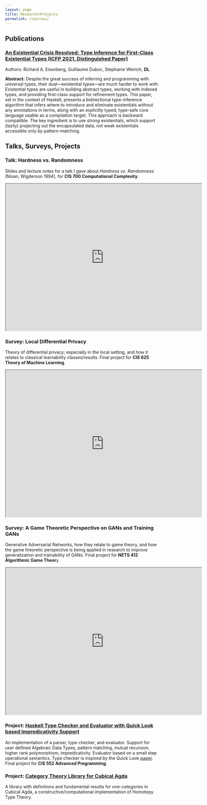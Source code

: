 ```yaml
---
layout: page
title: Research+Projects
permalink: /courses/
---
```


## Publications

### [An Existential Crisis Resolved: Type Inference for First-Class Existential Types (ICFP 2021, Distinguished Paper)](https://icfp21.sigplan.org/details/icfp-2021-papers/3/An-Existential-Crisis-Resolved-Type-Inference-for-First-Class-Existential-Types)
Authors: Richard A. Eisenberg, Guillaume Duboc, Stephanie Weirich, **DL**

**Abstract:** Despite the great success of inferring and programming with universal types, their dual—existential types—are much harder to work with. Existential types are useful in building abstract types, working with indexed types, and providing first-class support for refinement types. This paper, set in the context of Haskell, presents a bidirectional type-inference algorithm that infers where to introduce and eliminate existentials without any annotations in terms, along with an explicitly typed, type-safe core language usable as a compilation target. This approach is backward compatible. The key ingredient is to use *strong* existentials, which support (lazily) projecting out the encapsulated data, not weak existentials accessible only by pattern-matching.


## Talks, Surveys, Projects

### Talk: Hardness vs. Randomness
Slides and lecture notes for a talk I gave about *Hardness vs. Randomness* (Nisan, Wigderson 1994), for **CIS 700 Computational Complexity**.

<iframe src="https://drive.google.com/file/d/1Jbx9TO3n6tEJpAI_PqG-CPK8iq998gjz/preview" width="640" height="480" allow="autoplay"></iframe>

### Survey: Local Differential Privacy
Theory of differential privacy; especially in the local setting, and how it relates to classical learnability classes/results. Final project for **CIS 625 Theory of Machine Learning**.

<iframe src="https://drive.google.com/file/d/1Oc8WBw53xIjV2f_kuHmqf6wYpFHwrNud/preview" width="640" height="480" allow="autoplay"></iframe>



### Survey: A Game Theoretic Perspective on GANs and Training GANs
Generative Adversarial Networks, how they relate to game theory, and how the game theoretic perspective is being applied in research to improve generalization and trainability of GANs. Final project for **NETS 412 Algorithmic Game Theor**y.

<iframe src="https://drive.google.com/file/d/103xkrBgLfXWE37db7bB8buUeebBBydz3/preview" width="640" height="480" allow="autoplay"></iframe>

### Project: [Haskell Type Checker and Evaluator with Quick Look based Impredicativity Support](https://github.com/dan-iel-lee/cis552-final-project)
An implementation of a parser, type checker, and evaluator. Support for user defined Algebraic Data Types, pattern matching, mutual recursion, higher rank polymorphism, impredicativity. Evaluator based on a small step operational semantics. Type checker is inspired by the Quick Look [paper](https://www.microsoft.com/en-us/research/publication/a-quick-look-at-impredicativity/). Final project for **CIS 552 Advanced Programming**.


### Project: [Category Theory Library for Cubical Agda](https://github.com/agda/cubical/tree/master/Cubical/Categories)
A library with definitions and fundamental results for one-categories in Cubical Agda, a constructive/computational implementation of Homotopy Type Theory. 

